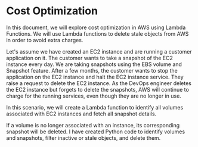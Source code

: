 # Cost Optimization
In this document, we will explore cost optimization in AWS using Lambda Functions. We will use Lambda functions to delete stale objects from AWS in order to avoid extra charges.

Let's assume we have created an EC2 instance and are running a customer application on it. The customer wants to take a snapshot of the EC2 instance every day. We are taking snapshots using the EBS volume and Snapshot feature. After a few months, the customer wants to stop the application on the EC2 instance and halt the EC2 instance service. They raise a request to delete the EC2 instance. As the DevOps engineer deletes the EC2 instance but forgets to delete the snapshots, AWS will continue to charge for the running services, even though they are no longer in use.

In this scenario, we will create a Lambda function to identify all volumes associated with EC2 instances and fetch all snapshot details.

If a volume is no longer associated with an instance, its corresponding snapshot will be deleted. I have created Python code to identify volumes and snapshots, filter inactive or stale objects, and delete them.


